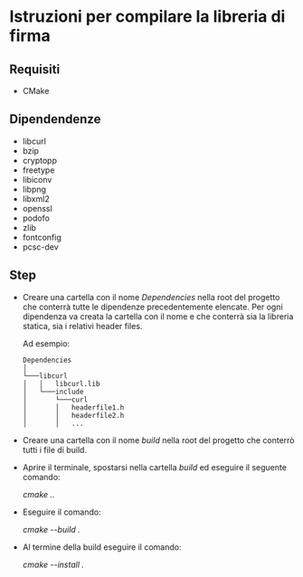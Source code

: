 # Istruzioni per compilare la libreria di firma

## Requisiti
- CMake

## Dipendendenze
- libcurl
- bzip
- cryptopp
- freetype
- libiconv
- libpng
- libxml2
- openssl
- podofo
- zlib
- fontconfig
- pcsc-dev

## Step
- Creare una cartella con il nome *Dependencies* nella root del progetto che conterrà tutte le dipendenze precedentemente elencate. Per ogni dipendenza va creata la cartella con il nome e che conterrà sia la libreria statica, sia i relativi header files. 

    Ad esempio: 

    ```
    Dependencies
    │
    └───libcurl
    │   │   libcurl.lib
    │   └───include
    │       └───curl
    │       │   headerfile1.h
    │       │   headerfile2.h
    │       │   ...
    ```
- Creare una cartella con il nome *build* nella root del progetto che conterrò tutti i file di build. 
- Aprire il terminale, spostarsi nella cartella *build* ed eseguire il seguente comando:
    
    *cmake ..*
- Eseguire il comando:

    *cmake --build .*

- Al termine della build eseguire il comando:

    *cmake --install .*  